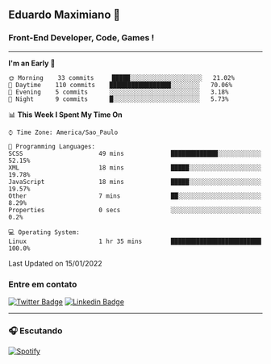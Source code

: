 ## Eduardo Maximiano 👋

### Front-End Developer, Code, Games !

---

<!--START_SECTION:waka-->
**I'm an Early 🐤** 

```text
🌞 Morning    33 commits     █████░░░░░░░░░░░░░░░░░░░░   21.02% 
🌆 Daytime    110 commits    █████████████████░░░░░░░░   70.06% 
🌃 Evening    5 commits      ░░░░░░░░░░░░░░░░░░░░░░░░░   3.18% 
🌙 Night      9 commits      █░░░░░░░░░░░░░░░░░░░░░░░░   5.73%

```


📊 **This Week I Spent My Time On** 

```text
⌚︎ Time Zone: America/Sao_Paulo

💬 Programming Languages: 
SCSS                     49 mins             █████████████░░░░░░░░░░░░   52.15% 
XML                      18 mins             █████░░░░░░░░░░░░░░░░░░░░   19.78% 
JavaScript               18 mins             █████░░░░░░░░░░░░░░░░░░░░   19.57% 
Other                    7 mins              ██░░░░░░░░░░░░░░░░░░░░░░░   8.29% 
Properties               0 secs              ░░░░░░░░░░░░░░░░░░░░░░░░░   0.2%

💻 Operating System: 
Linux                    1 hr 35 mins        █████████████████████████   100.0%

```


 Last Updated on 15/01/2022
<!--END_SECTION:waka-->

### Entre em contato

[![Twitter Badge](https://img.shields.io/badge/-@edmaxi-1ca0f1?style=flat-square&labelColor=1ca0f1&logo=twitter&logoColor=white&link=https://twitter.com/edmaxi)](https://twitter.com/edmaxi)
[![Linkedin Badge](https://img.shields.io/badge/-Eduardo_Maximiano-0077B5?style=flat-square&logo=Linkedin&logoColor=white&link=https://www.linkedin.com/in/maximiano-eduardo)](https://www.linkedin.com/in/maximiano-eduardo)

---

### 🎧 Escutando
[![Spotify](https://novatorem-sandy.vercel.app/api/spotify)](https://open.spotify.com/user/comgigo)
